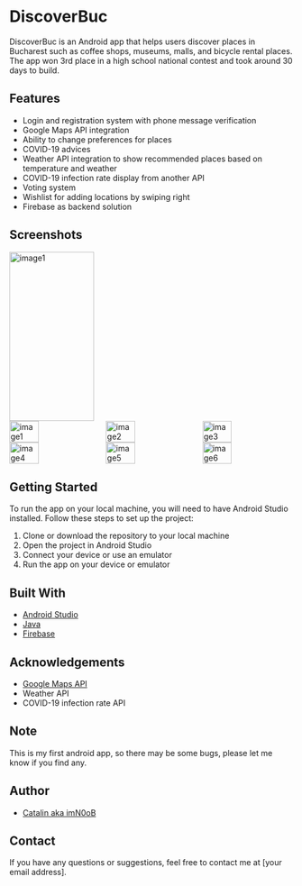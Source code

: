 <h1>DiscoverBuc</h1>

<p>DiscoverBuc is an Android app that helps users discover places in Bucharest such as coffee shops, museums, malls, and bicycle rental places. The app won 3rd place in a high school national contest and took around 30 days to build.</p>

<h2>Features</h2>
<ul>
  <li>Login and registration system with phone message verification</li>
  <li>Google Maps API integration</li>
  <li>Ability to change preferences for places</li>
  <li>COVID-19 advices</li>
  <li>Weather API integration to show recommended places based on temperature and weather</li>
  <li>COVID-19 infection rate display from another API</li>
  <li>Voting system</li>
  <li>Wishlist for adding locations by swiping right</li>
  <li>Firebase as backend solution</li>
</ul>

<h2>Screenshots</h2>
<img src="https://user-images.githubusercontent.com/49831955/214178458-f81b5ffb-adb5-4e77-bf01-16415b159bef.jpg" alt="image1" height=300px; width=150px>
<div style="display: flex; flex-wrap: wrap;">
  <img src="https://user-images.githubusercontent.com/49831955/214178640-68ccd51c-c382-4f22-9305-f601269edb9b.jpg" alt="image1" style="width: 32%; margin-right: 2%;">
  <img src="https://user-images.githubusercontent.com/49831955/214178677-896a8ae7-fcb9-4035-b2e1-74c8bfb8d6fe.jpg" alt="image2" style="width: 32%; margin-right: 2%;">
  <img src="https://user-images.githubusercontent.com/49831955/214178812-b4964227-b620-40c5-8dce-b80e742e271b.jpg" alt="image3" style="width: 32%;">
  <img src="https://user-images.githubusercontent.com/49831955/214178972-0fbcf96e-4ce4-44ac-9c2e-2d2852038825.jpg" alt="image4" style="width: 32%; margin-right: 2%;">
  <img src="https://user-images.githubusercontent.com/49831955/214179050-f6ea78f0-4a50-48dc-9925-a3c8c9302dd4.jpg" alt="image5" style="width: 32%; margin-right: 2%;">
  <img src="https://user-images.githubusercontent.com/49831955/214179153-46bd798c-c6ae-4ddd-8363-acf9a9764c35.jpg" alt="image6" style="width: 32%;">
</div>


<h2>Getting Started</h2>
<p>To run the app on your local machine, you will need to have Android Studio installed. Follow these steps to set up the project:</p>

<ol>
  <li>Clone or download the repository to your local machine</li>
  <li>Open the project in Android Studio</li>
  <li>Connect your device or use an emulator</li>
  <li>Run the app on your device or emulator</li>
</ol>

<h2>Built With</h2>
<ul>
  <li><a href="https://developer.android.com/studio">Android Studio</a></li>
  <li><a href="https://www.java.com/en/">Java</a></li>
  <li><a href="https://firebase.google.com/">Firebase</a></li>
</ul>

<h2>Acknowledgements</h2>
<ul>
  <li><a href="https://developers.google.com/maps/documentation">Google Maps API</a></li>
  <li>Weather API</li>
  <li>COVID-19 infection rate API</li>
</ul>

<h2>Note</h2>
<p>This is my first android app, so there may be some bugs, please let me know if you find any.</p>

<h2>Author</h2>
<ul>
  <li><a href="link to your website or Github profile">Catalin aka imN0oB</a></li>
</ul>

<h2>Contact</h2>
<p>If you have any questions or suggestions, feel free to contact me at [your email address].</p>
